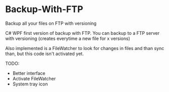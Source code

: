 # Backup-With-FTP
Backup all your files on FTP with versioning

C# WPF first version of backup with FTP. You can backup to a FTP server with versioning 
(creates everytime a new file for x versions)

Also implemented is a FileWatcher to look for changes in files and than sync than, but this code isn't activated yet.

TODO: 
- Better interface
- Activate FileWatcher
- System tray icon
